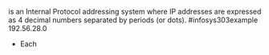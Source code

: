 is an Internal Protocol addressing system where IP addresses are expressed as 4 decimal numbers separated by periods (or dots).
#infosys303example 
192.56.28.0
- Each